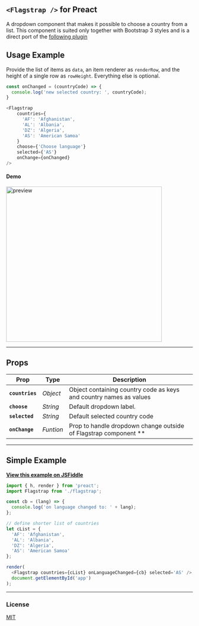 ## `<Flagstrap />` for Preact

A dropdown component that makes it possible to choose a country from a list. This component is suited only together with Bootstrap 3 styles and is a direct port of the [following plugin](https://github.com/blazeworx/flagstrap)



## Usage Example

Provide the list of items as `data`, an item renderer as `renderRow`, and the height of a single row as `rowHeight`. Everything else is optional.

```js
const onChanged = (countryCode) => {
  console.log('new selected country: ', countryCode);
}

<Flagstrap
    countries={
      'AF': 'Afghanistan',
      'AL': 'Albania',
      'DZ': 'Algeria',
      'AS': 'American Samoa'
    }
    choose={'Choose language'}
    selected={'AS'}
    onChange={onChanged}
/>
```

#### Demo

<a href="https://jsfiddle.net/developit/qqan9pdo/">
<img alt="preview" src="https://i.gyazo.com/866e97be9075dd63260dbc5df30075ec.gif" width="420">
</a>



---


## Props

| Prop                | Type       | Description         |
|---------------------|------------|---------------------|
| **`countries`**     | _Object_   | Object containing country code as keys and country names as values 
| **`choose`**        | _String_   | Default dropdown label.
| **`selected`**      | _String_   | Default selected country code
| **`onChange`**      | _Funtion_  | Prop to handle dropdown change outside of Flagstrap component \*\*


---

## Simple Example

[**View this example on JSFiddle**](https://jsfiddle.net/`)

```js
import { h, render } from 'preact';
import Flagstrap from './flagstrap';

const cb = (lang) => {
  console.log('on language changed to: ' + lang);
};

// define shorter list of countries
let cList = {
  'AF': 'Afghanistan',
  'AL': 'Albania',
  'DZ': 'Algeria',
  'AS': 'American Samoa'
};

render(
  <Flagstrap countries={cList} onLanguageChanged={cb} selected='AS' />,
  document.getElementById('app')
);

```

---


### License

[MIT]


[MIT]: http://choosealicense.com/licenses/mit/

